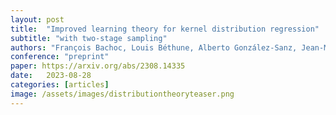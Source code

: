 ```yaml
---
layout: post
title:  "Improved learning theory for kernel distribution regression"
subtitle: "with two-stage sampling"
authors: "François Bachoc, Louis Béthune, Alberto González-Sanz, Jean-Michel Loubes"
conference: "preprint"
paper: https://arxiv.org/abs/2308.14335
date:   2023-08-28
categories: [articles]
image: /assets/images/distributiontheoryteaser.png
---
```

